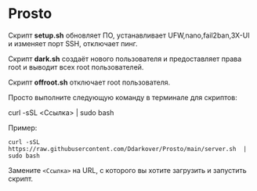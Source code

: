 # Prosto

Скрипт **setup.sh** обновляет ПО, устанавливает UFW,nano,fail2ban,3X-UI и изменяет порт SSH, отключает пинг.

Скрипт **dark.sh** создаёт нового пользователя и предоставляет права root и выводит всех root пользователей.

Скрипт **offroot.sh** отключает root пользователя.

Просто выполните следующую команду в терминале для скриптов:

curl -sSL <Ссылка> | sudo bash

Пример: 
```
curl -sSL  https://raw.githubusercontent.com/Ddarkover/Prosto/main/server.sh  | sudo bash
```
Замените `<Ссылка>` на URL, с которого вы хотите загрузить и запустить скрипт.
